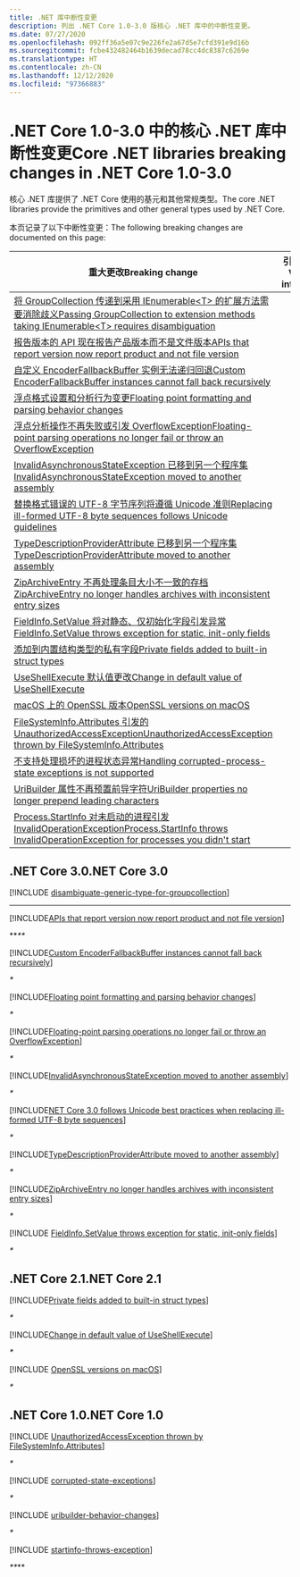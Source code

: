 ```yaml
---
title: .NET 库中断性变更
description: 列出 .NET Core 1.0-3.0 版核心 .NET 库中的中断性变更。
ms.date: 07/27/2020
ms.openlocfilehash: 092ff36a5e07c9e226fe2a67d5e7cfd391e9d16b
ms.sourcegitcommit: fcbe432482464b1639decad78cc4dc8387c6269e
ms.translationtype: HT
ms.contentlocale: zh-CN
ms.lasthandoff: 12/12/2020
ms.locfileid: "97366883"
---
```

# <a name="core-net-libraries-breaking-changes-in-net-core-10-30"></a><span data-ttu-id="df09b-103">.NET Core 1.0-3.0 中的核心 .NET 库中断性变更</span><span class="sxs-lookup"><span data-stu-id="df09b-103">Core .NET libraries breaking changes in .NET Core 1.0-3.0</span></span>

<span data-ttu-id="df09b-104">核心 .NET 库提供了 .NET Core 使用的基元和其他常规类型。</span><span class="sxs-lookup"><span data-stu-id="df09b-104">The core .NET libraries provide the primitives and other general types used by .NET Core.</span></span>

<span data-ttu-id="df09b-105">本页记录了以下中断性变更：</span><span class="sxs-lookup"><span data-stu-id="df09b-105">The following breaking changes are documented on this page:</span></span>

| <span data-ttu-id="df09b-106">重大更改</span><span class="sxs-lookup"><span data-stu-id="df09b-106">Breaking change</span></span> | <span data-ttu-id="df09b-107">引入的版本</span><span class="sxs-lookup"><span data-stu-id="df09b-107">Version introduced</span></span> |
| - | :-: |
| [<span data-ttu-id="df09b-108">将 GroupCollection 传递到采用 IEnumerable\<T> 的扩展方法需要消除歧义</span><span class="sxs-lookup"><span data-stu-id="df09b-108">Passing GroupCollection to extension methods taking IEnumerable\<T> requires disambiguation</span></span>](#passing-groupcollection-to-extension-methods-taking-ienumerablet-requires-disambiguation) | <span data-ttu-id="df09b-109">3.0</span><span class="sxs-lookup"><span data-stu-id="df09b-109">3.0</span></span> |
| [<span data-ttu-id="df09b-110">报告版本的 API 现在报告产品版本而不是文件版本</span><span class="sxs-lookup"><span data-stu-id="df09b-110">APIs that report version now report product and not file version</span></span>](#apis-that-report-version-now-report-product-and-not-file-version) | <span data-ttu-id="df09b-111">3.0</span><span class="sxs-lookup"><span data-stu-id="df09b-111">3.0</span></span> |
| [<span data-ttu-id="df09b-112">自定义 EncoderFallbackBuffer 实例无法递归回退</span><span class="sxs-lookup"><span data-stu-id="df09b-112">Custom EncoderFallbackBuffer instances cannot fall back recursively</span></span>](#custom-encoderfallbackbuffer-instances-cannot-fall-back-recursively) | <span data-ttu-id="df09b-113">3.0</span><span class="sxs-lookup"><span data-stu-id="df09b-113">3.0</span></span> |
| [<span data-ttu-id="df09b-114">浮点格式设置和分析行为变更</span><span class="sxs-lookup"><span data-stu-id="df09b-114">Floating point formatting and parsing behavior changes</span></span>](#floating-point-formatting-and-parsing-behavior-changed) | <span data-ttu-id="df09b-115">3.0</span><span class="sxs-lookup"><span data-stu-id="df09b-115">3.0</span></span> |
| [<span data-ttu-id="df09b-116">浮点分析操作不再失败或引发 OverflowException</span><span class="sxs-lookup"><span data-stu-id="df09b-116">Floating-point parsing operations no longer fail or throw an OverflowException</span></span>](#floating-point-parsing-operations-no-longer-fail-or-throw-an-overflowexception) | <span data-ttu-id="df09b-117">3.0</span><span class="sxs-lookup"><span data-stu-id="df09b-117">3.0</span></span> |
| [<span data-ttu-id="df09b-118">InvalidAsynchronousStateException 已移到另一个程序集</span><span class="sxs-lookup"><span data-stu-id="df09b-118">InvalidAsynchronousStateException moved to another assembly</span></span>](#invalidasynchronousstateexception-moved-to-another-assembly) | <span data-ttu-id="df09b-119">3.0</span><span class="sxs-lookup"><span data-stu-id="df09b-119">3.0</span></span> |
| [<span data-ttu-id="df09b-120">替换格式错误的 UTF-8 字节序列将遵循 Unicode 准则</span><span class="sxs-lookup"><span data-stu-id="df09b-120">Replacing ill-formed UTF-8 byte sequences follows Unicode guidelines</span></span>](#replacing-ill-formed-utf-8-byte-sequences-follows-unicode-guidelines) | <span data-ttu-id="df09b-121">3.0</span><span class="sxs-lookup"><span data-stu-id="df09b-121">3.0</span></span> |
| [<span data-ttu-id="df09b-122">TypeDescriptionProviderAttribute 已移到另一个程序集</span><span class="sxs-lookup"><span data-stu-id="df09b-122">TypeDescriptionProviderAttribute moved to another assembly</span></span>](#typedescriptionproviderattribute-moved-to-another-assembly) | <span data-ttu-id="df09b-123">3.0</span><span class="sxs-lookup"><span data-stu-id="df09b-123">3.0</span></span> |
| [<span data-ttu-id="df09b-124">ZipArchiveEntry 不再处理条目大小不一致的存档</span><span class="sxs-lookup"><span data-stu-id="df09b-124">ZipArchiveEntry no longer handles archives with inconsistent entry sizes</span></span>](#ziparchiveentry-no-longer-handles-archives-with-inconsistent-entry-sizes) | <span data-ttu-id="df09b-125">3.0</span><span class="sxs-lookup"><span data-stu-id="df09b-125">3.0</span></span> |
| [<span data-ttu-id="df09b-126">FieldInfo.SetValue 将对静态、仅初始化字段引发异常</span><span class="sxs-lookup"><span data-stu-id="df09b-126">FieldInfo.SetValue throws exception for static, init-only fields</span></span>](#fieldinfosetvalue-throws-exception-for-static-init-only-fields) | <span data-ttu-id="df09b-127">3.0</span><span class="sxs-lookup"><span data-stu-id="df09b-127">3.0</span></span> |
| [<span data-ttu-id="df09b-128">添加到内置结构类型的私有字段</span><span class="sxs-lookup"><span data-stu-id="df09b-128">Private fields added to built-in struct types</span></span>](#private-fields-added-to-built-in-struct-types) | <span data-ttu-id="df09b-129">2.1</span><span class="sxs-lookup"><span data-stu-id="df09b-129">2.1</span></span> |
| [<span data-ttu-id="df09b-130">UseShellExecute 默认值更改</span><span class="sxs-lookup"><span data-stu-id="df09b-130">Change in default value of UseShellExecute</span></span>](#change-in-default-value-of-useshellexecute) | <span data-ttu-id="df09b-131">2.1</span><span class="sxs-lookup"><span data-stu-id="df09b-131">2.1</span></span> |
| [<span data-ttu-id="df09b-132">macOS 上的 OpenSSL 版本</span><span class="sxs-lookup"><span data-stu-id="df09b-132">OpenSSL versions on macOS</span></span>](#openssl-versions-on-macos) | <span data-ttu-id="df09b-133">2.1</span><span class="sxs-lookup"><span data-stu-id="df09b-133">2.1</span></span> |
| [<span data-ttu-id="df09b-134">FileSystemInfo.Attributes 引发的 UnauthorizedAccessException</span><span class="sxs-lookup"><span data-stu-id="df09b-134">UnauthorizedAccessException thrown by FileSystemInfo.Attributes</span></span>](#unauthorizedaccessexception-thrown-by-filesysteminfoattributes) | <span data-ttu-id="df09b-135">1.0</span><span class="sxs-lookup"><span data-stu-id="df09b-135">1.0</span></span> |
| [<span data-ttu-id="df09b-136">不支持处理损坏的进程状态异常</span><span class="sxs-lookup"><span data-stu-id="df09b-136">Handling corrupted-process-state exceptions is not supported</span></span>](#handling-corrupted-state-exceptions-is-not-supported) | <span data-ttu-id="df09b-137">1.0</span><span class="sxs-lookup"><span data-stu-id="df09b-137">1.0</span></span> |
| [<span data-ttu-id="df09b-138">UriBuilder 属性不再预置前导字符</span><span class="sxs-lookup"><span data-stu-id="df09b-138">UriBuilder properties no longer prepend leading characters</span></span>](#uribuilder-properties-no-longer-prepend-leading-characters) | <span data-ttu-id="df09b-139">1.0</span><span class="sxs-lookup"><span data-stu-id="df09b-139">1.0</span></span> |
| [<span data-ttu-id="df09b-140">Process.StartInfo 对未启动的进程引发 InvalidOperationException</span><span class="sxs-lookup"><span data-stu-id="df09b-140">Process.StartInfo throws InvalidOperationException for processes you didn't start</span></span>](#processstartinfo-throws-invalidoperationexception-for-processes-you-didnt-start) | <span data-ttu-id="df09b-141">1.0</span><span class="sxs-lookup"><span data-stu-id="df09b-141">1.0</span></span> |

## <a name="net-core-30"></a><span data-ttu-id="df09b-142">.NET Core 3.0</span><span class="sxs-lookup"><span data-stu-id="df09b-142">.NET Core 3.0</span></span>

[!INCLUDE [disambiguate-generic-type-for-groupcollection](../../../includes/core-changes/corefx/3.0/disambiguate-generic-type-for-groupcollection.md)]

***

[!INCLUDE[APIs that report version now report product and not file version](~/includes/core-changes/corefx/3.0/version-information-changes.md)]

<span data-ttu-id="df09b-143">\*\*_</span><span class="sxs-lookup"><span data-stu-id="df09b-143">\*\*_</span></span>

[!INCLUDE[Custom EncoderFallbackBuffer instances cannot fall back recursively](~/includes/core-changes/corefx/3.0/custom-encoderfallbackbuffer-cannot-be-recursive.md)]

_*_

[!INCLUDE[Floating point formatting and parsing behavior changes](~/includes/core-changes/corefx/3.0/floating-point-changes.md)]

_*_

[!INCLUDE[Floating-point parsing operations no longer fail or throw an OverflowException](~/includes/core-changes/corefx/3.0/floating-point-parsing-does-not-overflow.md)]

_*_

[!INCLUDE[InvalidAsynchronousStateException moved to another assembly](~/includes/core-changes/corefx/3.0/move-invalidasynchronousstateexception.md)]

_*_

[!INCLUDE[NET Core 3.0 follows Unicode best practices when replacing ill-formed UTF-8 byte sequences](~/includes/core-changes/corefx/3.0/net-core-3-0-follows-unicode-utf8-best-practices.md)]

_*_

[!INCLUDE[TypeDescriptionProviderAttribute moved to another assembly](~/includes/core-changes/corefx/3.0/move-typedescriptionproviderattribute.md)]

_*_

[!INCLUDE[ZipArchiveEntry no longer handles archives with inconsistent entry sizes](~/includes/core-changes/corefx/3.0/ziparchiveentry-and-inconsistent-entry-sizes.md)]

_*_

[!INCLUDE [FieldInfo.SetValue throws exception for static, init-only fields](~/includes/core-changes/corefx/3.0/fieldinfo-setvalue-exception.md)]

_*_

## <a name="net-core-21"></a><span data-ttu-id="df09b-144">.NET Core 2.1</span><span class="sxs-lookup"><span data-stu-id="df09b-144">.NET Core 2.1</span></span>

[!INCLUDE[Private fields added to built-in struct types](~/includes/core-changes/corefx/2.1/instantiate-struct.md)]

_*_

[!INCLUDE[Change in default value of UseShellExecute](~/includes/core-changes/corefx/2.1/process-start-changes.md)]

_*_

[!INCLUDE [OpenSSL versions on macOS](../../../includes/core-changes/corefx/openssl-dependencies-macos.md)]

_*_

## <a name="net-core-10"></a><span data-ttu-id="df09b-145">.NET Core 1.0</span><span class="sxs-lookup"><span data-stu-id="df09b-145">.NET Core 1.0</span></span>

[!INCLUDE [UnauthorizedAccessException thrown by FileSystemInfo.Attributes](~/includes/core-changes/corefx/1.0/filesysteminfo-attributes-exceptions.md)]

_*_

[!INCLUDE [corrupted-state-exceptions](~/includes/core-changes/corefx/1.0/corrupted-state-exceptions.md)]

_*_

[!INCLUDE [uribuilder-behavior-changes](../../../includes/core-changes/corefx/1.0/uribuilder-behavior-changes.md)]

_*_

[!INCLUDE [startinfo-throws-exception](../../../includes/core-changes/corefx/1.0/startinfo-throws-exception.md)]

<span data-ttu-id="df09b-146">_\*\*</span><span class="sxs-lookup"><span data-stu-id="df09b-146">_\*\*</span></span>
